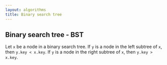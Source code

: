 ```yaml
---
layout: algorithms
title: Binary search tree
---
```


## Binary search tree - BST

Let `x` be a node in a binary search tree. If `y` is a node in the left subtree of `x`, then `y.key < x.key`. If `y` is a node in the right subtree of `x`, then `y.key > x.key`.